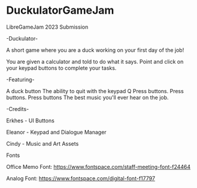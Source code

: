 # DuckulatorGameJam
LibreGameJam 2023 Submission

-Duckulator-

A short game where you are a duck working on your first day of the job!

You are given a calculator and told to do what it says. Point and click on your keypad buttons to complete your tasks.



-Featuring-

A duck button
The ability to quit with the keypad Q
Press buttons. Press buttons. Press buttons
The best music you'll ever hear on the job.

-Credits-

Erkhes - UI Buttons

Eleanor - Keypad and Dialogue Manager

Cindy - Music and Art Assets

Fonts

Office Memo Font: https://www.fontspace.com/staff-meeting-font-f24464

Analog Font: https://www.fontspace.com/digital-font-f17797
